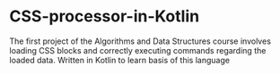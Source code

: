 # CSS-processor-in-Kotlin
The first project of the Algorithms and Data Structures course involves loading CSS blocks and correctly executing commands regarding the loaded data. Written in Kotlin to learn basis of this language
